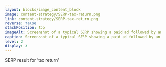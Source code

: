 ```yaml
---
layout: blocks/image_content_block
image: content-strategy/SERP-tax-return.png
link: content-strategy/SERP-tax-return.png
reverse: false
stackPosition: top
imageAlt: Screenshot of a typical SERP showing a paid ad followed by an organic result.
caption: Screenshot of a typical SERP showing a paid ad followed by an organic result.
level: 2
display: 3
---
```

SERP result for 'tax return'
